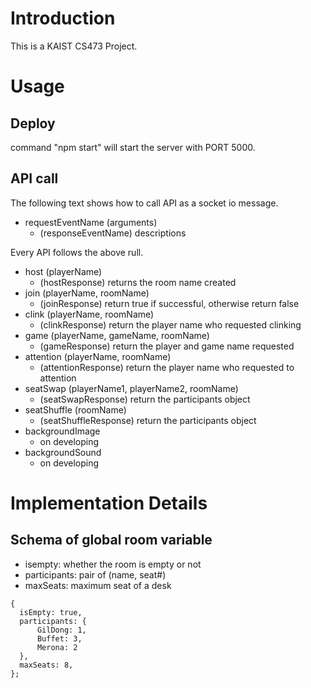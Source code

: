 # Introduction

This is a KAIST CS473 Project.

# Usage

## Deploy

command "npm start" will start the server with PORT 5000.

## API call

The following text shows how to call API as a socket io message.

- requestEventName (arguments)
  - (responseEventName) descriptions

Every API follows the above rull.

- host (playerName)
  - (hostResponse) returns the room name created
- join (playerName, roomName)
  - (joinResponse) return true if successful, otherwise return false
- clink (playerName, roomName)
  - (clinkResponse) return the player name who requested clinking
- game (playerName, gameName, roomName)
  - (gameResponse) return the player and game name requested
- attention (playerName, roomName)
  - (attentionResponse) return the player name who requested to attention
- seatSwap (playerName1, playerName2, roomName)
  - (seatSwapResponse) return the participants object
- seatShuffle (roomName)
  - (seatShuffleResponse) return the participants object
- backgroundImage
  - on developing
- backgroundSound
  - on developing

# Implementation Details

## Schema of global room variable

- isempty: whether the room is empty or not
- participants: pair of (name, seat#)
- maxSeats: maximum seat of a desk

```
{
  isEmpty: true,
  participants: {
      GilDong: 1,
      Buffet: 3,
      Merona: 2
  },
  maxSeats: 8,
};
```
